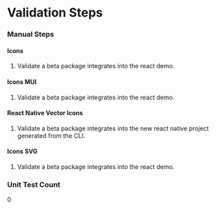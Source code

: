# Validation Steps

### Manual Steps

#### Icons

1. Validate a beta package integrates into the react demo.

#### Icons MUI

1. Validate a beta package integrates into the react demo.

#### React Native Vector Icons

1. Validate a beta package integrates into the new react native project generated from the CLI.

#### Icons SVG

1. Validate a beta package integrates into the react demo.

### Unit Test Count

0

